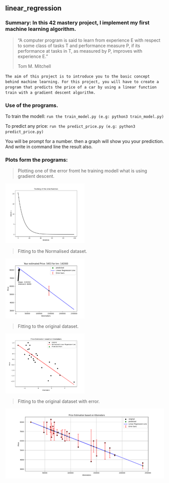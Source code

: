 ## linear_regression
### Summary: In this 42 mastery project, I implement my first machine learning algorithm.
>“A computer program is said to learn from experience E with respect to some
>class of tasks T and performance measure P, if its performance at tasks in
>T, as measured by P, improves with experience E.”
>
>Tom M. Mitchell

`The aim of this project is to introduce you to the basic concept behind machine learning.
For this project, you will have to create a program that predicts the price of a car by
using a linear function train with a gradient descent algorithm.`

### Use of the programs.
To train the modell: `run the train_model.py (e.g: python3 train_model.py)`

To predict any price: `run the predict_price.py (e.g: python3 predict_price.py)`

You will be prompt for a number. then a graph will show you your prediction. And write in command line the result also.


### Plots form the programs:
>Plotting one of the error fromt he training modell what is using gradient descent.
<img src="img/Figure_3.png" width="50%" alt="dataset points and fitted line" />

>Fitting to the Normalised dataset.
<img src="img/Figure_2.png" width="50%" alt="dataset points and fitted line" />

>Fitting to the original dataset.
<img src="img/Figure_4.png" width="50%" alt="dataset points and fitted line" />

>Fitting to the original dataset with error.
<img src="img/Figure_6.png" width="100%" alt="dataset points and fitted line" />
